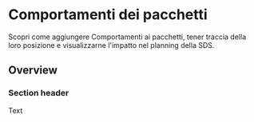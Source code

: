 # Comportamenti dei pacchetti

Scopri come aggiungere Comportamenti ai pacchetti, tener traccia della loro posizione e visualizzarne l'impatto nel planning della SDS.

## Overview


### Section header

<!--@START_MENU_TOKEN@-->Text<!--@END_MENU_TOKEN@-->
